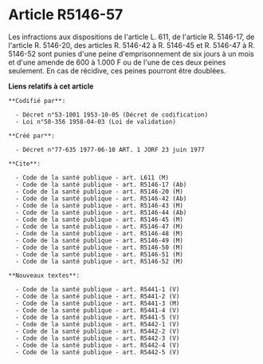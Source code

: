 # Article R5146-57

Les infractions aux dispositions de l'article L. 611, de l'article R. 5146-17, de l'article R. 5146-20, des articles R.
5146-42 à R. 5146-45 et R. 5146-47 à R. 5146-52 sont punies d'une peine d'emprisonnement de six jours à un mois et d'une
amende de 600 à 1.000 F ou de l'une de ces deux peines seulement. En cas de récidive, ces peines pourront être doublées.

**Liens relatifs à cet article**

	**Codifié par**:

	  - Décret n°53-1001 1953-10-05 (Décret de codification)
	  - Loi n°58-356 1958-04-03 (Loi de validation)

	**Créé par**:

	  - Décret n°77-635 1977-06-10 ART. 1 JORF 23 juin 1977

	**Cite**:

	  - Code de la santé publique - art. L611 (M)
	  - Code de la santé publique - art. R5146-17 (Ab)
	  - Code de la santé publique - art. R5146-20 (M)
	  - Code de la santé publique - art. R5146-42 (Ab)
	  - Code de la santé publique - art. R5146-43 (M)
	  - Code de la santé publique - art. R5146-44 (Ab)
	  - Code de la santé publique - art. R5146-45 (M)
	  - Code de la santé publique - art. R5146-47 (M)
	  - Code de la santé publique - art. R5146-48 (M)
	  - Code de la santé publique - art. R5146-49 (M)
	  - Code de la santé publique - art. R5146-50 (M)
	  - Code de la santé publique - art. R5146-51 (M)
	  - Code de la santé publique - art. R5146-52 (M)

	**Nouveaux textes**:

	  - Code de la santé publique - art. R5441-1 (V)
	  - Code de la santé publique - art. R5441-2 (V)
	  - Code de la santé publique - art. R5441-3 (M)
	  - Code de la santé publique - art. R5441-4 (V)
	  - Code de la santé publique - art. R5441-5 (V)
	  - Code de la santé publique - art. R5442-1 (V)
	  - Code de la santé publique - art. R5442-2 (V)
	  - Code de la santé publique - art. R5442-3 (V)
	  - Code de la santé publique - art. R5442-4 (V)
	  - Code de la santé publique - art. R5442-5 (V)
